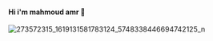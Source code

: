 #### Hi i'm mahmoud amr  👋
![273572315_1619131581783124_5748338446694742125_n](https://user-images.githubusercontent.com/100859586/215483302-eca40e07-19ed-4d77-99cf-f37cc2c3fa28.jpg)

<!--
**mahmoudamr5896/mahmoudamr5896** is a ✨ _special_ ✨ repository because its `README.md` (this file) appears on your GitHub profile.

Here are some ideas to get you started:


### 🔭 I’m A DATA ANALYST 
## MY CERTIFACTION 
![UC-f3071d1b-b734-4df7-9800-3b17366643c0](https://user-images.githubusercontent.com/100859586/215483878-56a82490-335f-4e7c-98e7-9f9f48a139ae.jpg)



- 🌱 I’m currently learning ...




- 👯 I’m looking to collaborate on ...


- 🤔 I’m looking for help with ...
- 💬 Ask me about ...
- 📫 How to reach me: ...
- 😄 Pronouns: ...
- ⚡ Fun fact: ...
-->
